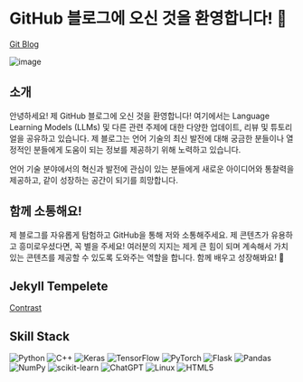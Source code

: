 # GitHub 블로그에 오신 것을 환영합니다! 👋

[Git Blog](https://hypro2.github.io)

![image](https://hypro2.github.io/assets/images/profile_image.jpg)


## 소개
안녕하세요! 제 GitHub 블로그에 오신 것을 환영합니다! 여기에서는 Language Learning Models (LLMs) 및 다른 관련 주제에 대한 다양한 업데이트, 리뷰 및 튜토리얼을 공유하고 있습니다. 제 블로그는 언어 기술의 최신 발전에 대해 궁금한 분들이나 열정적인 분들에게 도움이 되는 정보를 제공하기 위해 노력하고 있습니다. 

언어 기술 분야에서의 혁신과 발전에 관심이 있는 분들에게 새로운 아이디어와 통찰력을 제공하고, 같이 성장하는 공간이 되기를 희망합니다.

## 함께 소통해요!
제 블로그를 자유롭게 탐험하고 GitHub을 통해 저와 소통해주세요. 제 콘텐츠가 유용하고 흥미로우셨다면, 꼭 별을 주세요! 여러분의 지지는 제게 큰 힘이 되며 계속해서 가치 있는 콘텐츠를 제공할 수 있도록 도와주는 역할을 합니다. 함께 배우고 성장해봐요! 🚀

## Jekyll Tempelete
[Contrast](https://github.com/niklasbuschmann/contrast)

## Skill Stack
![Python](https://img.shields.io/badge/python-3670A0?style=for-the-badge&logo=python&logoColor=ffdd54)
![C++](https://img.shields.io/badge/c++-%2300599C.svg?style=for-the-badge&logo=c%2B%2B&logoColor=white)
![Keras](https://img.shields.io/badge/Keras-%23D00000.svg?style=for-the-badge&logo=Keras&logoColor=white)
![TensorFlow](https://img.shields.io/badge/TensorFlow-%23FF6F00.svg?style=for-the-badge&logo=TensorFlow&logoColor=white)
![PyTorch](https://img.shields.io/badge/PyTorch-%23EE4C2C.svg?style=for-the-badge&logo=PyTorch&logoColor=white)
![Flask](https://img.shields.io/badge/flask-%23000.svg?style=for-the-badge&logo=flask&logoColor=white)
![Pandas](https://img.shields.io/badge/pandas-%23150458.svg?style=for-the-badge&logo=pandas&logoColor=white)
![NumPy](https://img.shields.io/badge/numpy-%23013243.svg?style=for-the-badge&logo=numpy&logoColor=white)
![scikit-learn](https://img.shields.io/badge/scikit--learn-%23F7931E.svg?style=for-the-badge&logo=scikit-learn&logoColor=white)
![ChatGPT](https://img.shields.io/badge/chatGPT-74aa9c?style=for-the-badge&logo=openai&logoColor=white)
![Linux](https://img.shields.io/badge/Linux-FCC624?style=for-the-badge&logo=linux&logoColor=black)
![HTML5](https://img.shields.io/badge/html5-%23E34F26.svg?style=for-the-badge&logo=html5&logoColor=white)

